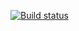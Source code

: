 [![Build status][appveyor-badge]][appveyor]

[appveyor]:          https://ci.appveyor.com/project/warning-explosive/ProjectGenerator

[appveyor-badge]:    https://ci.appveyor.com/api/projects/status/github/warning-explosive/ProjectGenerator?branch=master&svg=true
